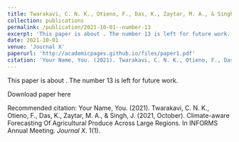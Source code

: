 ```yaml
---
title: Twarakavi, C. N. K., Otieno, F., Das, K., Zaytar, M. A., & Singh, J. (2021, October). Climate-aware Forecasting Of Agricultural Produce Across Large Regions. In INFORMS Annual Meeting.
collection: publications
permalink: /publication/2021-10-01--number-13
excerpt: 'This paper is about . The number 13 is left for future work.'
date: 2021-10-01
venue: 'Journal X'
paperurl: 'http://academicpages.github.io/files/paper1.pdf'
citation: 'Your Name, You. (2021). Twarakavi, C. N. K., Otieno, F., Das, K., Zaytar, M. A., & Singh, J. (2021, October). Climate-aware Forecasting Of Agricultural Produce Across Large Regions. In INFORMS Annual Meeting. <i>Journal X</i>. 1(1).'
---
```

This paper is about . The number 13 is left for future work.

Download paper here

Recommended citation: Your Name, You. (2021). Twarakavi, C. N. K., Otieno, F., Das, K., Zaytar, M. A., & Singh, J. (2021, October). Climate-aware Forecasting Of Agricultural Produce Across Large Regions. In INFORMS Annual Meeting. <i>Journal X</i>. 1(1).
